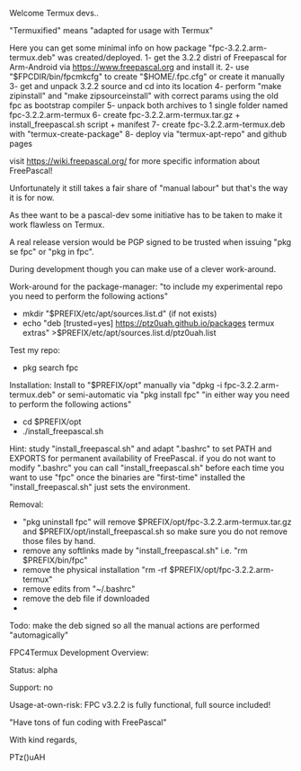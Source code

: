 Welcome Termux devs..

"Termuxified" means "adapted for usage with Termux"

Here you can get some minimal info on how package "fpc-3.2.2.arm-termux.deb" was created/deployed.
1- get the 3.2.2 distri of Freepascal for Arm-Android via https://www.freepascal.org and install it.
2- use "$FPCDIR/bin/fpcmkcfg" to create "$HOME/.fpc.cfg" or create it manually
3- get and unpack 3.2.2 source and cd into its location
4- perform "make zipinstall" and "make zipsourceinstall" with correct params using the old fpc as bootstrap compiler
5- unpack both archives to 1 single folder named fpc-3.2.2.arm-termux
6- create fpc-3.2.2.arm-termux.tar.gz + install_freepascal.sh script + manifest
7- create fpc-3.2.2.arm-termux.deb with "termux-create-package"
8- deploy via "termux-apt-repo" and github pages

visit https://wiki.freepascal.org/ for more specific information about FreePascal!

Unfortunately it still takes a fair share of "manual labour" but that's the way it is for now. 

As thee want to be a pascal-dev some initiative has to be taken to make it work flawless on Termux.

A real release version would be PGP signed to be trusted when issuing "pkg se fpc" or "pkg in fpc". 

During development though you can make use of a clever work-around.

Work-around for the package-manager:
"to include my experimental repo you need to perform the following actions"
- mkdir "$PREFIX/etc/apt/sources.list.d" (if not exists)
- echo  "deb [trusted=yes] https://ptz0uah.github.io/packages termux extras" >$PREFIX/etc/apt/sources.list.d/ptz0uah.list

Test my repo:
- pkg search fpc

Installation:
Install to "$PREFIX/opt" manually via "dpkg -i fpc-3.2.2.arm-termux.deb" or semi-automatic via "pkg install fpc"
"in either way you need to perform the following actions"
- cd $PREFIX/opt
- ./install_freepascal.sh
  
Hint: study "install_freepascal.sh" and adapt ".bashrc" to set PATH and EXPORTS for permanent availability of FreePascal.
if you do not want to modify ".bashrc" you can call "install_freepascal.sh" before each time you want to use "fpc"
once the binaries are "first-time" installed the "install_freepascal.sh" just sets the environment.

Removal:
- "pkg uninstall fpc" will remove $PREFIX/opt/fpc-3.2.2.arm-termux.tar.gz and $PREFIX/opt/install_freepascal.sh so make sure you do not remove those files by hand.
- remove any softlinks made by "install_freepascal.sh" i.e. "rm $PREFIX/bin/fpc"
- remove the physical installation "rm -rf $PREFIX/opt/fpc-3.2.2.arm-termux"
- remove edits from "~/.bashrc"
- remove the deb file if downloaded
- 
Todo: make the deb signed so all the manual actions are performed "automagically"

FPC4Termux Development Overview:

Status: alpha

Support: no

Usage-at-own-risk: FPC v3.2.2 is fully functional, full source included! 

"Have tons of fun coding with FreePascal"

With kind regards,

PTz()uAH
